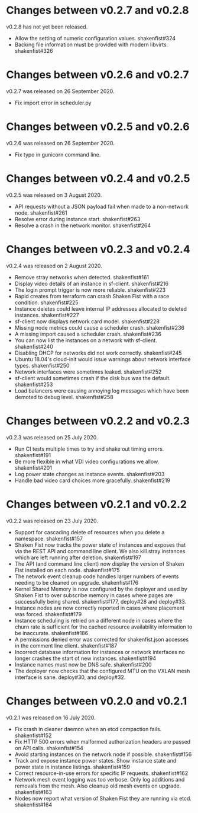 Changes between v0.2.7 and v0.2.8
=================================

v0.2.8 has not yet been released.

* Allow the setting of numeric configuration values. shakenfist#324
* Backing file information must be provided with modern libvirts. shakenfist#326


Changes between v0.2.6 and v0.2.7
=================================

v0.2.7 was released on 26 September 2020.

* Fix import error in scheduler.py

Changes between v0.2.5 and v0.2.6
=================================

v0.2.6 was released on 26 September 2020.

* Fix typo in gunicorn command line.

Changes between v0.2.4 and v0.2.5
=================================

v0.2.5 was released on 3 August 2020.

* API requests without a JSON payload fail when made to a non-network node. shakenfist#261
* Resolve error during instance start. shakenfist#263
* Resolve a crash in the network monitor. shakenfist#264

Changes between v0.2.3 and v0.2.4
=================================

v0.2.4 was released on 2 August 2020.

* Remove stray networks when detected. shakenfist#161
* Display video details of an instance in sf-client. shakenfist#216
* The login prompt trigger is now more reliable. shakenfist#223
* Rapid creates from terraform can crash Shaken Fist with a race condition. shakenfist#225
* Instance deletes could leave internal IP addresses allocated to deleted instances. shakenfist#227
* sf-client now displays network card model. shakenfist#228
* Missing node metrics could cause a scheduler crash. shakenfist#236
* A missing import caused a scheduler crash. shakenfist#236
* You can now list the instances on a network with sf-client. shakenfist#240
* Disabling DHCP for networks did not work correctly. shakenfist#245
* Ubuntu 18.04's cloud-init would issue warnings about network interface types. shakenfist#250
* Network interfaces were sometimes leaked. shakenfist#252
* sf-client would sometimes crash if the disk bus was the default. shakenfist#253
* Load balancers were causing annoying log messages which have been demoted to debug level. shakenfist#258

Changes between v0.2.2 and v0.2.3
=================================

v0.2.3 was released on 25 July 2020.

* Run CI tests multiple times to try and shake out timing errors. shakenfist#191
* Be more flexible in what VDI video configurations we allow. shakenfist#201
* Log power state changes as instance events. shakenfist#203
* Handle bad video card choices more gracefully. shakenfist#219

Changes between v0.2.1 and v0.2.2
=================================

v0.2.2 was released on 23 July 2020.

* Support for cascading delete of resources when you delete a namespace. shakenfist#157
* Shaken Fist now tracks the power state of instances and exposes that via the REST API and command line client. We also kill stray instances which are left running after deletion. shakenfist#197
* The API (and command line client) now display the version of Shaken Fist installed on each node. shakenfist#175
* The network event cleanup code handles larger numbers of events needing to be cleaned on upgrade. shakenfist#176
* Kernel Shared Memory is now configured by the deployer and used by Shaken Fist to over subscribe memory in cases where pages are successfully being shared. shakenfist#177, deploy#28 and deploy#33.
* Instance nodes are now correctly reported in cases where placement was forced. shakenfist#179
* Instance scheduling is retried on a different node in cases where the churn rate is sufficient for the cached resource availability information to be inaccurate. shakenfist#186
* A permissions denied error was corrected for shakenfist.json accesses in the comment line client. shakenfist#187
* Incorrect database information for instances or network interfaces no longer crashes the start of new instances. shakenfist#194
* Instance names must now be DNS safe. shakenfist#200
* The deployer now checks that the configured MTU on the VXLAN mesh interface is sane. deploy#30, and deploy#32.

Changes between v0.2.0 and v0.2.1
=================================

v0.2.1 was released on 16 July 2020.

* Fix crash in cleaner daemon when an etcd compaction fails. shakenfist#152
* Fix HTTP 500 errors when malformed authorization headers are passed on API calls. shakenfist#154
* Avoid starting instances on the network node if possible. shakenfist#156
* Track and expose instance power states. Show instance state and power state in instance listings. shakenfist#159
* Correct resource-in-use errors for specific IP requests. shakenfist#162
* Network mesh event logging was too verbose. Only log additions and removals from the mesh. Also cleanup old mesh events on upgrade. shakenfist#163
* Nodes now report what version of Shaken Fist they are running via etcd. shakenfist#164
